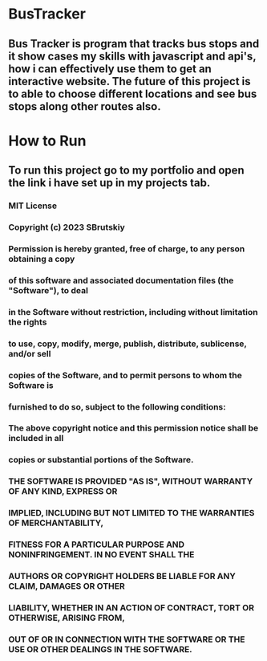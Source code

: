 # BusTracker

## Bus Tracker is program that tracks bus stops and it show cases my skills with javascript and api's, how i can effectively use them to get an interactive website. The future of this project is to able to choose different locations and see bus stops along other routes also.

# How to Run

## To run this project go to my portfolio and open the link i have set up in my projects tab.

### MIT License

### Copyright (c) 2023 SBrutskiy

### Permission is hereby granted, free of charge, to any person obtaining a copy

### of this software and associated documentation files (the "Software"), to deal

### in the Software without restriction, including without limitation the rights

### to use, copy, modify, merge, publish, distribute, sublicense, and/or sell

### copies of the Software, and to permit persons to whom the Software is

### furnished to do so, subject to the following conditions:

### The above copyright notice and this permission notice shall be included in all

### copies or substantial portions of the Software.

### THE SOFTWARE IS PROVIDED "AS IS", WITHOUT WARRANTY OF ANY KIND, EXPRESS OR

### IMPLIED, INCLUDING BUT NOT LIMITED TO THE WARRANTIES OF MERCHANTABILITY,

### FITNESS FOR A PARTICULAR PURPOSE AND NONINFRINGEMENT. IN NO EVENT SHALL THE

### AUTHORS OR COPYRIGHT HOLDERS BE LIABLE FOR ANY CLAIM, DAMAGES OR OTHER

### LIABILITY, WHETHER IN AN ACTION OF CONTRACT, TORT OR OTHERWISE, ARISING FROM,

### OUT OF OR IN CONNECTION WITH THE SOFTWARE OR THE USE OR OTHER DEALINGS IN THE SOFTWARE.
